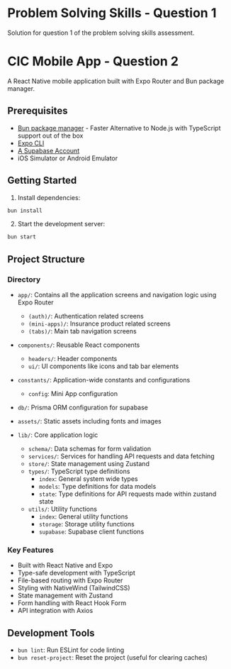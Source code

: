 # Problem Solving Skills - Question 1
Solution for question 1 of the problem solving skills assessment.

# CIC Mobile App - Question 2
A React Native mobile application built with Expo Router and Bun package manager.

## Prerequisites

- [Bun package manager](https://bun.sh/) - Faster Alternative to Node.js with TypeScript support out of the box
- [Expo CLI](https://docs.expo.dev/get-started/installation/)
- [A Supabase Account](https://supabase.com/)
- iOS Simulator or Android Emulator

## Getting Started

1. Install dependencies:
```bash
bun install
```

2. Start the development server:
```bash
bun start
```

## Project Structure

### Directory

- `app/`: Contains all the application screens and navigation logic using Expo Router
  - `(auth)/`: Authentication related screens
  - `(mini-apps)/`: Insurance product related screens
  - `(tabs)/`: Main tab navigation screens

- `components/`: Reusable React components
  - `headers/`: Header components
  - `ui/`: UI components like icons and tab bar elements

- `constants/`: Application-wide constants and configurations
  - `config`: Mini App configuration

- `db/`: Prisma ORM configuration for supabase

- `assets/`: Static assets including fonts and images

- `lib/`: Core application logic
  - `schema/`: Data schemas for form validation
  - `services/`: Services for handling API requests and data fetching
  - `store/`: State management using Zustand
  - `types/`: TypeScript type definitions
    - `index`: General system wide types
    - `models`: Type definitions for data models
    - `state`: Type definitions for API requests made within zustand state
  - `utils/`: Utility functions
    - `index`: General utility functions
    - `storage`: Storage utility functions
    - `supabase`: Supabase client functions

### Key Features

- Built with React Native and Expo
- Type-safe development with TypeScript
- File-based routing with Expo Router
- Styling with NativeWind (TailwindCSS)
- State management with Zustand
- Form handling with React Hook Form
- API integration with Axios

## Development Tools

- `bun lint`: Run ESLint for code linting
- `bun reset-project`: Reset the project (useful for clearing caches)